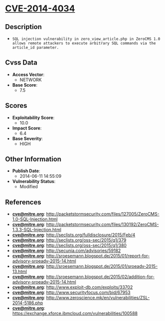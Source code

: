 
# [CVE-2014-4034](http://packetstormsecurity.com/files/127005/ZeroCMS-1.0-SQL-Injection.html)

## Description

- `SQL injection vulnerability in zero_view_article.php in ZeroCMS 1.0 allows remote attackers to execute arbitrary SQL commands via the article_id parameter.`

## Cvss Data

- **Access Vector**:
  - NETWORK
- **Base Score**:
  - 7.5

## Scores

- **Exploitability Score**:
  - 10.0
- **Impact Score**:
  - 6.4
- **Base Severity**:
  - HIGH

## Other Information

- **Publish Date**:
  - 2014-06-11 14:55:09
- **Vulnerability Status**:
  - Modified

## References

- **cve@mitre.org**: http://packetstormsecurity.com/files/127005/ZeroCMS-1.0-SQL-Injection.html
- **cve@mitre.org**: http://packetstormsecurity.com/files/130192/ZeroCMS-1.3.3-SQL-Injection.html
- **cve@mitre.org**: http://seclists.org/fulldisclosure/2015/Feb/4
- **cve@mitre.org**: http://seclists.org/oss-sec/2015/q1/379
- **cve@mitre.org**: http://seclists.org/oss-sec/2015/q1/380
- **cve@mitre.org**: http://secunia.com/advisories/59182
- **cve@mitre.org**: http://sroesemann.blogspot.de/2015/01/report-for-advisory-sroeadv-2015-14.html
- **cve@mitre.org**: http://sroesemann.blogspot.de/2015/01/sroeadv-2015-13.html
- **cve@mitre.org**: http://sroesemann.blogspot.de/2015/02/addition-for-advisory-sroeadv-2015-14.html
- **cve@mitre.org**: http://www.exploit-db.com/exploits/33702
- **cve@mitre.org**: http://www.securityfocus.com/bid/67953
- **cve@mitre.org**: http://www.zeroscience.mk/en/vulnerabilities/ZSL-2014-5186.php
- **cve@mitre.org**: https://exchange.xforce.ibmcloud.com/vulnerabilities/100588
